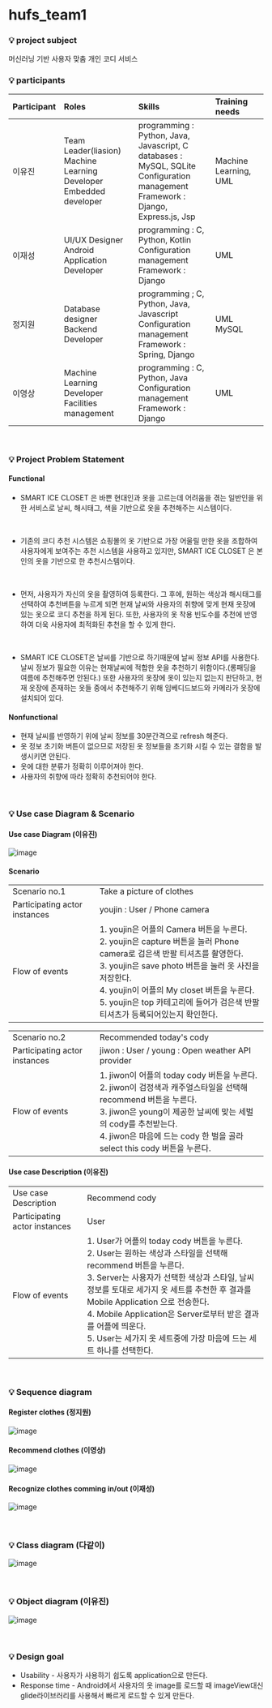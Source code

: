 # hufs_team1

### :bulb: project subject
머신러닝 기반 사용자 맞춤 개인 코디 서비스
<br>

### :bulb: participants
|Participant|Roles|Skills|Training needs|
|:---|:---|:---|:---|
|이유진|Team Leader(liasion) <br> Machine Learning Developer <br> Embedded developer|programming : Python, Java, Javascript, C <br> databases : MySQL, SQLite <br> Configuration management <br> Framework : Django, Express.js, Jsp|Machine Learning, UML|
|이재성|UI/UX Designer <br> Android Application Developer|programming : C, Python, Kotlin <br> Configuration management <br> Framework : Django|UML|
|정지원|Database designer <br> Backend Developer|programming ; C, Python, Java, Javascript <br> Configuration management <br> Framework : Spring, Django|UML <br> MySQL|
|이영상|Machine Learning Developer <br> Facilities management|programming : C, Python, Java <br> Configuration management <br> Framework : Django|UML|

<br>

### :bulb: Project Problem Statement
#### Functional
* SMART ICE CLOSET 은 바쁜 현대인과 옷을 고르는데 어려움을 겪는 일반인을 위한 서비스로 날씨, 해시태그, 색을 기반으로 옷을 추천해주는 시스템이다. 

<br>

* 기존의 코디 추천 시스템은 쇼핑몰의 옷 기반으로 가장 어울릴 만한 옷을 조합하여 사용자에게 보여주는 추천 시스템을 사용하고 있지만, SMART ICE CLOSET 은 본인의 옷을 기반으로 한 추천시스템이다. 

<br>

* 먼저, 사용자가 자신의 옷을 촬영하여 등록한다. 그 후에, 원하는 색상과 해시태그를 선택하여 추천버튼을 누르게 되면 현재 날씨와 사용자의 취향에 맞게 현재 옷장에 있는 옷으로 코디 추천을 하게 된다. 또한, 사용자의 옷 착용 빈도수를 추천에 반영하여 더욱 사용자에 최적화된 추천을 할 수 있게 한다. 

<br>

* SMART ICE CLOSET은 날씨를 기반으로 하기때문에 날씨 정보 API를 사용한다. 날씨 정보가 필요한 이유는 현재날씨에 적합한 옷을 추천하기 위함이다.(롱패딩을 여름에 추천해주면 안된다.) 
또한 사용자의 옷장에 옷이 있는지 없는지 판단하고, 현재 옷장에 존재하는 옷들 중에서 추천해주기 위해 임베디드보드와 카메라가 옷장에 설치되어 있다.

#### Nonfunctional
* 현재 날씨를 반영하기 위에 날씨 정보를 30분간격으로 refresh 해준다.
* 옷 정보 초기화 버튼이 없으므로 저장된 옷 정보들을 초기화 시킬 수 있는 결함을 발생시키면 안된다.
* 옷에 대한 분류가 정확히 이루어져야 한다.
* 사용자의 취향에 따라 정확히 추천되어야 한다.

<br>

### :bulb: Use case Diagram & Scenario
#### Use case Diagram (이유진)
![image](https://user-images.githubusercontent.com/53362054/95646672-f4848680-0b05-11eb-8b21-3b008c0da427.png)

#### Scenario
|||
|:---|:---|
|Scenario no.1|Take a picture of clothes|
|Participating actor instances|youjin : User / Phone camera|
|Flow of events|1. youjin은 어플의 Camera 버튼을 누른다. <br> 2. youjin은 capture 버튼을 눌러 Phone camera로 검은색 반팔 티셔츠를 촬영한다. <br> 3. youjin은 save photo 버튼을 눌러 옷 사진을 저장한다. <br> 4. youjin이 어플의 My closet 버튼을 누른다. <br> 5. youjin은 top 카테고리에 들어가 검은색 반팔 티셔츠가 등록되어있는지 확인한다.|

|||
|:---|:---|
|Scenario no.2|Recommended today's cody|
|Participating actor instances|jiwon : User / young : Open weather API provider|
|Flow of events|1. jiwon이 어플의 today cody 버튼을 누른다. <br> 2. jiwon이 검정색과 캐주얼스타일을 선택해 recommend 버튼을 누른다. <br> 3. jiwon은 young이 제공한 날씨에 맞는 세벌의 cody를 추천받는다. <br> 4. jiwon은 마음에 드는 cody 한 벌을 골라 select this cody 버튼을 누른다.|

#### Use case Description (이유진)
|||
|:---|:---|
|Use case Description|Recommend cody|
|Participating actor instances|User|
|Flow of events|1. User가 어플의 today cody 버튼을 누른다. <br> 2. User는 원하는 색상과 스타일을 선택해 recommend 버튼을 누른다. <br> 3. Server는 사용자가 선택한 색상과 스타일, 날씨 정보를 토대로 세가지 옷 세트를 추천한 후 결과를 Mobile Application 으로 전송한다. <br> 4. Mobile Application은 Server로부터 받은 결과를 어플에 띄운다. <br> 5. User는 세가지 옷 세트중에 가장 마음에 드는 세트 하나를 선택한다.|

<br>

### :bulb: Sequence diagram
#### Register clothes (정지원)
![image](https://user-images.githubusercontent.com/53362054/95746414-b50a9580-0cd1-11eb-9260-84c6b481b470.png)

#### Recommend clothes (이영상)
![image](https://user-images.githubusercontent.com/53362054/95746659-20546780-0cd2-11eb-8d61-cce5655dd2d8.png)

#### Recognize clothes comming in/out (이재성)
![image](https://user-images.githubusercontent.com/53362054/95749371-6f040080-0cd6-11eb-8a08-0577dbc2f6b3.png)

<br>

### :bulb: Class diagram (다같이)
![image](https://user-images.githubusercontent.com/53362054/95816251-97810e80-0d59-11eb-912d-077441b470d8.png)

<br>

### :bulb: Object diagram (이유진)
![image](https://user-images.githubusercontent.com/53362054/95816275-a8ca1b00-0d59-11eb-8e00-bc9846f1ec73.png)

<br>

### :bulb: Design goal
* Usability - 사용자가 사용하기 쉽도록 application으로 만든다.
* Response time - Android에서 사용자의 옷 image를 로드할 때 imageView대신 glide라이브러리를 사용해서 빠르게 로드할 수 있게 만든다.
